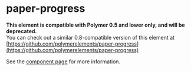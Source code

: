 paper-progress
===================


**This element is compatible with Polymer 0.5 and lower only, and will be deprecated.**  
You can check out a similar 0.8-compatible version of this element at [https://github.com/polymerelements/paper-progress](https://github.com/polymerelements/paper-progress)

See the [component page](https://www.polymer-project.org/0.5/docs/elements/paper-progress.html) for more information.
